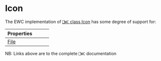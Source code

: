 # Icon

The EWC implementation of [`⎕WC` class Icon](https://help.dyalog.com/19.0/index.htm#GUI/Objects/Icon.htm) has some degree of support for:

| Properties|  |  |  |
|--|--|--|--|
 |  [File](https://help.dyalog.com/19.0/index.htm#GUI/Properties/File.htm)  |                                                                          |                                                                          |                                                                         |

NB: Links above are to the complete `⎕WC` documentation
